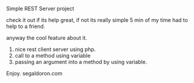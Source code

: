 Simple REST Server project

check it out if its help great, if not its really simple 5 min of my time had to help to a friend.

anyway the cool feature about it.

1. nice rest client server using php.
2. call to a method using variable
3. passing an argument into a method by using variable.



Enjoy.
segaldoron.com
